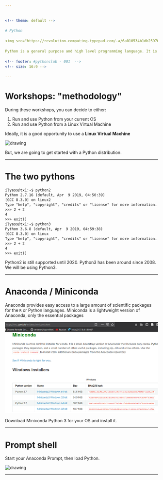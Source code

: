 ```yaml
---


<!-- theme: default -->

# Python

<img src="https://revolution-computing.typepad.com/.a/6a010534b1db25970b022ad37abd9b200d-pi" alt="drawing" width="550"/>

Python is a general purpose and high level programming language. It is not a compiled language. It favors structured programming based on scripts, functional programming and object oriented programming.

<!-- footer: #pythonclub - 001  -->
<!-- size: 16:9 -->

---
```


# Workshops: "methodology"

During these workshops, you can decide to either:
1. Run and use Python from your current OS
2. Run and use Python from a Linux Virtual Machine

Ideally, it is a good opportunity to use a **Linux Virtual Machine**

<img src="https://i.postimg.cc/MK2ntdV4/win-in-win.jpg" alt="drawing" width="550"/>

But, we are going to get started with a Python distribution.

---
# The two pythons

```
ilyass@tx1:~$ python2
Python 2.7.16 (default, Apr  9 2019, 04:50:39) 
[GCC 8.3.0] on linux2
Type "help", "copyright", "credits" or "license" for more information.
>>> 2 + 2
4
>>> exit()
ilyass@tx1:~$ python3
Python 3.6.8 (default, Apr  9 2019, 04:59:38) 
[GCC 8.3.0] on linux
Type "help", "copyright", "credits" or "license" for more information.
>>> 2 + 2
4
>>> exit()
```

Python2 is still supported until 2020. Python3 has been around since 2008. We will be using Python3.

---

# Anaconda / Miniconda
 
Anaconda provides easy access to a large amount of scientific packages for the `R` or Python languages. Miniconda is a lightweight version of Anaconda, only the essential packages

<img src="./images/miniconda.png" alt="drawing" width="550"/>

Download Miniconda Python 3 for your OS and install it.

---

# Prompt shell

Start your Anaconda Prompt, then load Python.

<img src="https://miro.medium.com/max/965/1*uZCErUuD6OaOA2DTy1s-_A.png" alt="drawing" width="800"/>



---